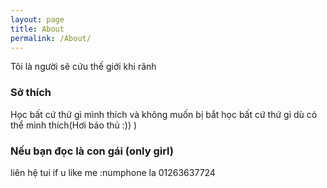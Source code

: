 ```yaml
---
layout: page
title: About 
permalink: /About/
---
```


Tôi là người sẽ cứu thế giới khi rãnh

### Sở thích

Học bất cứ thứ gì mình thích và không muốn bị bắt học bất cứ thứ gì dù có thể mình thích(Hơi bảo thủ :)) )

### Nếu bạn đọc là con gái (only girl)

liên hệ tui if u like me :numphone la 01263637724
